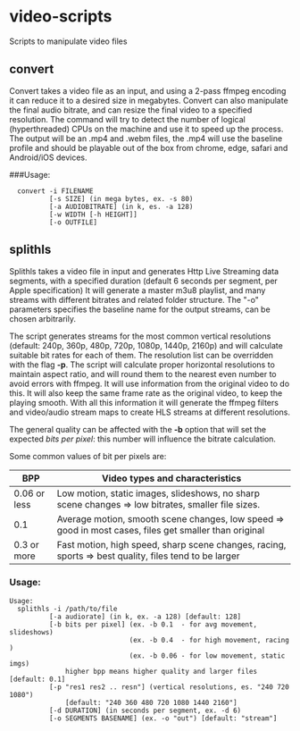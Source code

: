 # video-scripts
Scripts to manipulate video files

## convert
Convert takes a video file as an input, and using a 2-pass 
ffmpeg encoding it can reduce it to a desired size in megabytes.
Convert can also manipulate the final audio bitrate, and
can resize the final video to a specified resolution.
The command will try to detect the number of logical
(hyperthreaded) CPUs on the machine and use it to speed up
the process. The output will be an .mp4 and .webm files,
the .mp4 will use the baseline profile and should be 
playable out of the box from chrome, edge, safari and
Android/iOS devices.

###Usage:
```
  convert -i FILENAME
          [-s SIZE] (in mega bytes, ex. -s 80)
          [-a AUDIOBITRATE] (in k, es. -a 128)
          [-w WIDTH [-h HEIGHT]]
          [-o OUTFILE]
```

## splithls
Splithls takes a video file in input and generates Http
Live Streaming data segments, with a specified duration
(default 6 seconds per segment, per Apple specification)
It will  generate a master m3u8 playlist, and many
streams with different bitrates and related folder
structure. The "-o" parameters specifies the baseline
name for the output streams, can be chosen arbitrarily.

The script generates streams for the most common
vertical  resolutions (default: 240p, 360p, 480p, 720p,
1080p, 1440p, 2160p) and will calculate suitable bit rates
for each of them. The resolution list can be overridden 
with the flag **-p**. The script will calculate proper
horizontal resolutions to maintain aspect ratio, and
will round them to the nearest even number to avoid
errors with ffmpeg. It will use information from the
original video to do this. It will also keep the same
frame rate as the original video, to keep the playing
smooth. With all this information it will generate
the ffmpeg filters and video/audio stream maps to 
create HLS streams at different resolutions.

The general quality can be affected with the **-b** 
option that will set the expected *bits per pixel*:
this number will influence the bitrate calculation.

Some common values of bit per pixels are:

| BPP          | Video types and characteristics                                                                        |
| ------------ | -------------------------------------------------------------------------------------------------------|
| 0.06 or less | Low motion, static images, slideshows, no sharp scene changes => low bitrates, smaller file sizes.     |
| 0.1          | Average motion, smooth scene changes, low speed => good in most cases, files get smaller than original |
| 0.3 or more  | Fast motion, high speed, sharp scene changes, racing, sports => best quality, files tend to be larger  |


### Usage:
```
Usage:
  splithls -i /path/to/file
          [-a audiorate] (in k, ex. -a 128) [default: 128]
          [-b bits per pixel] (ex. -b 0.1  - for avg movement, slideshows)
                              (ex. -b 0.4  - for high movement, racing )
                              (ex. -b 0.06 - for low movement, static imgs)
              higher bpp means higher quality and larger files [default: 0.1]
          [-p "res1 res2 .. resn"] (vertical resolutions, es. "240 720 1080")
              [default: "240 360 480 720 1080 1440 2160"]
          [-d DURATION] (in seconds per segment, ex. -d 6)
          [-o SEGMENTS BASENAME] (ex. -o "out") [default: "stream"]
```

